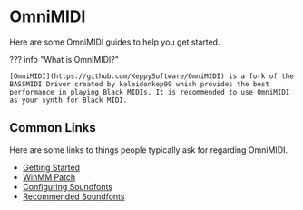# OmniMIDI

Here are some OmniMIDI guides to help you get started.

??? info "What is OmniMIDI?"

    [OmniMIDI](https://github.com/KeppySoftware/OmniMIDI) is a fork of the BASSMIDI Driver created by kaleidonkep99 which provides the best performance in playing Black MIDIs. It is recommended to use OmniMIDI as your synth for Black MIDI.

## Common Links

Here are some links to things people typically ask for regarding OmniMIDI.

-   [Getting Started](getting-started.md)
-   [WinMM Patch](winmm-patch.md)
-   [Configuring Soundfonts](Soundfonts/configuration.md)
-   [Recommended Soundfonts](Soundfonts/recommendations.md)
